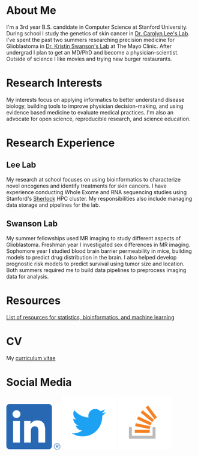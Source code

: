 # About Me
I'm a 3rd year B.S. candidate in Computer Science at Stanford University.
During school I study the genetics of skin cancer in 
[Dr. Carolyn Lee's Lab](https://leelab.stanford.edu). I've spent the past two
summers researching precision medicine for Glioblastoma
in [Dr. Kristin Swanson's Lab](http://mathematicalneurooncology.org) at The Mayo Clinic.
After undergrad I plan to get an MD/PhD and become a physician-scientist.
Outside of science I like movies and trying new burger
restaurants.

# Research Interests
My interests focus on applying informatics to better understand disease biology, 
building tools to improve physician decision-making, and using evidence based
medicine to evaluate medical practices. I'm also an advocate for open science,
reproducible research, and science education. 

# Research Experience
## Lee Lab
My research at school focuses on using bioinformatics to characterize
novel oncogenes and identify treatments for skin cancers. I have experience
conducting Whole Exome and RNA sequencing studies using
Stanford's [Sherlock](https://www.sherlock.stanford.edu/docs/overview/introduction/)
HPC cluster. My responsibilities also include managing data storage and pipelines
for the lab.
## Swanson Lab
My summer fellowships used MR imaging to study different aspects of Glioblastoma.
Freshman year I investigated sex differences in MR imaging. Sophomore year I studied 
blood brain barrier permeability in mice, building models to 
predict drug distribution in the brain. I also helped develop prognostic risk models
to predict survival using tumor size and location. Both summers required me to build
data pipelines to preprocess imaging data for analysis.

# Resources
[List of resources for statistics, bioinformatics, and machine learning](https://github.com/tjbencomo/notes/blob/master/methods_resources.md)

# CV
My [curriculum vitae](tomas_bencomo_cv.pdf)

# Social Media
[![](/assets/LI-In-Bug.png)](https://www.linkedin.com/in/tomasbencomo/)
[![](/assets/Twitter_Logo_Blue.png)](https://twitter.com/BencomoTomas)
[![](/assets/stack-overflow-logo.png)](https://stats.stackexchange.com/users/246432/tomas-bencomo?tab=profile)
